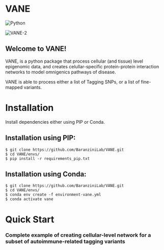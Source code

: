 # VANE
![Python](https://img.shields.io/badge/python-3670A0?style=for-the-badge&logo=python&logoColor=ffdd54)

![VANE-2](https://user-images.githubusercontent.com/75185329/227608114-a2cb2ba8-6245-4a26-a64e-7866ed66fa2e.png)

## Welcome to VANE!

VANE, is a python package that process cellular (and tissue) level epigenomic data, and creates celullar-specific protein-protein interaction networks to model omnigenics pathways of disease. 

VANE is able to process either a list of Tagging SNPs, or a list of fine-mapped variants. 

# Installation

Install dependencies either using PIP or Conda.


## Installation using PIP:

```
$ git clone https://github.com/BaranziniLab/VANE.git
$ cd VANE/envs/
$ pip install -r requirements_pip.txt
```

## Installation using Conda: 

```
$ git clone https://github.com/BaranziniLab/VANE.git
$ cd VANE/envs/
$ conda env create -f environment-vane.yml
$ conda activate vane
```

# Quick Start

### Complete example of creating cellular-level network for a subset of autoimmune-related tagging variants


